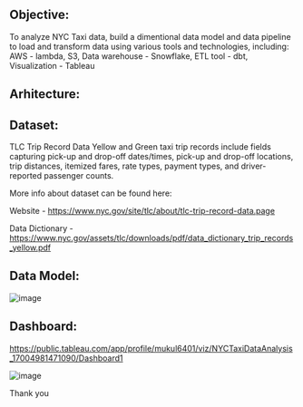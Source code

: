 ## Objective: 
To analyze NYC Taxi data, build a dimentional data model and data pipeline to load and transform data using various tools and technologies, including:
AWS - lambda, S3, 
Data warehouse - Snowflake, 
ETL tool - dbt, 
Visualization - Tableau

## Arhitecture:


## Dataset:
TLC Trip Record Data Yellow and Green taxi trip records include fields capturing pick-up and drop-off dates/times, pick-up and drop-off locations, trip distances, itemized fares, rate types, payment types, and driver-reported passenger counts.

More info about dataset can be found here:

Website - https://www.nyc.gov/site/tlc/about/tlc-trip-record-data.page

Data Dictionary - https://www.nyc.gov/assets/tlc/downloads/pdf/data_dictionary_trip_records_yellow.pdf

## Data Model:
![image](https://github.com/mukulsagvekar/nyc-taxi/assets/83829614/00508289-d6b7-49aa-af02-cadb957313c0)

## Dashboard:
https://public.tableau.com/app/profile/mukul6401/viz/NYCTaxiDataAnalysis_17004981471090/Dashboard1

![image](https://github.com/mukulsagvekar/nyc-taxi/assets/83829614/8887341c-d2e2-4d7c-9a10-06c3a66a45aa)

Thank you
